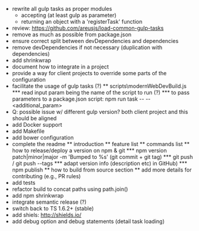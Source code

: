 * rewrite all gulp tasks as proper modules
  * accepting (at least gulp as parameter)
  * returning an object with a 'registerTask' function
* review: https://github.com/areusjs/load-common-gulp-tasks
* remove as much as possible from package.json
* ensure correct split between devDependencies and dependencies
* remove devDependencies if not necessary (duplication with dependencies)
* add shrinkwrap
* document how to integrate in a project
* provide a way for client projects to override some parts of the configuration
* facilitate the usage of gulp tasks (?)
** scripts\modernWebDevBuild.js
*** read input param being the name of the script to run (?)
*** to pass parameters to a package.json script: npm run task -- --<additional_param>
* Q: possible issue w/ different gulp version? both client project and this should be aligned
* add Docker support
* add Makefile
* add bower configuration
* complete the readme
** introduction
** feature list
** commands list
** how to release/deploy a version on npm & git
*** npm version patch|minor|major -m 'Bumped to %s' (git commit + git tag)
*** git push / git push --tags
*** adapt version info (description etc) in GitHub)
*** npm publish
** how to build from source section
** add more details for contributing (e.g., PR rules)
* add tests
* refactor build to concat paths using  path.join()
* add npm shrinkwrap
* integrate semantic release (?)
* switch back to TS 1.6.2+ (stable)
* add shiels: http://shields.io/
* add debug option and debug statements (detail task loading)

